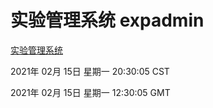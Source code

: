 # 实验管理系统 expadmin
[实验管理系统](http://:56808/expadmin-782313d2-e1b1-4ea7-932e-3a55e6a1a4d0/)

2021年 02月 15日 星期一 20:30:05 CST

2021年 02月 15日 星期一 12:30:05 GMT
